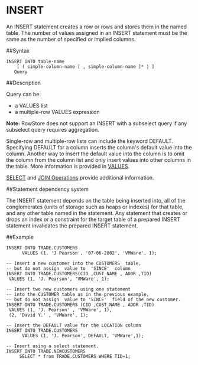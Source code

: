# INSERT

An INSERT statement creates a row or rows and stores them in the named table. The number of values assigned in an INSERT statement must be the same as the number of specified or implied columns.

##Syntax

``` pre
INSERT INTO table-name
    [ ( simple-column-name [ , simple-column-name ]* ) ]
   Query
```

<a id="reference_2A553C72CF7346D890FC904D8654E062__section_69794C56F9E840C991CE0B3A699D6013"></a>

##Description

Query can be:

-   a VALUES list
-   a multiple-row VALUES expression

<p class="note"><strong>Note:</strong> RowStore does not support an INSERT with a subselect query if any subselect query requires aggregation. </p>
Single-row and multiple-row lists can include the keyword DEFAULT. Specifying DEFAULT for a column inserts the column's default value into the column. Another way to insert the default value into the column is to omit the column from the column list and only insert values into other columns in the table. More information is provided in <a href="ref-valuesexpression.html#reference_9518856325F74F79B13674B8E060E6C5" class="xref" title="The VALUES expression allows construction of a row or a table from other values.">VALUES</a>.

<a href="ref-select.html#reference_29DE31649A5149C3B89F958FC5CB6CBE" class="xref" title="A query with an optional ORDER BY CLAUSE and an optional FOR UPDATE clause.">SELECT</a> and <a href="ref-join.html#reference_9518856325F74F79B13674B8E060E6C5" class="xref" title="Perform joins between two tables.">JOIN Operations</a> provide additional information.

<a id="reference_2A553C72CF7346D890FC904D8654E062__section_33D88974B03A45EC91226B0D46C14549"></a>

##Statement dependency system

The INSERT statement depends on the table being inserted into, all of the conglomerates (units of storage such as heaps or indexes) for that table, and any other table named in the statement. Any statement that creates or drops an index or a constraint for the target table of a prepared INSERT statement invalidates the prepared INSERT statement.

##Example

``` pre
INSERT INTO TRADE.CUSTOMERS
      VALUES (1, 'J Pearson', '07-06-2002', 'VMWare', 1);

-- Insert a new customer into the CUSTOMERS  table,
-- but do not assign  value to  'SINCE'  column
INSERT INTO TRADE.CUSTOMERS(CID ,CUST_NAME , ADDR ,TID)
 VALUES (1, 'J. Pearson', 'VMWare', 1);

-- Insert two new customers using one statement 
-- into the CUSTOMER table as in the previous example, 
-- but do not assign  value to 'SINCE'  field of the new customer.
INSERT INTO TRADE.CUSTOMERS (CID ,CUST_NAME , ADDR ,TID)
 VALUES (1, 'J. Pearson' , 'VMWare', 1),
 (2, 'David Y.' , 'VMWare', 1);

-- Insert the DEFAULT value for the LOCATION column
INSERT INTO TRADE.CUSTOMERS
      VALUES (1, 'J. Pearson', DEFAULT, 'VMWare',1);

-- Insert using a select statement.
INSERT INTO TRADE.NEWCUSTOMERS
     SELECT * from TRADE.CUSTOMERS WHERE TID=1;
```


